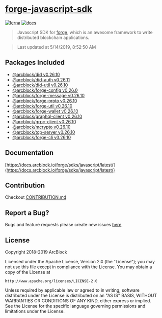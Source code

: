 # [forge-javascript-sdk](https://github.com/ArcBlock/forge-js)

[![lerna](https://img.shields.io/badge/maintained%20with-lerna-cc00ff.svg)](https://lernajs.io/)
[![docs](https://img.shields.io/badge/powered%20by-arcblock-green.svg)](https://docs.arcblock.io)

> Javascript SDK for [forge](https://docs.arcblock.io/forge/latest/), which is an awesome framework to write distributed blockchain applications.

> Last updated at 5/14/2019, 8:52:50 AM

## Packages Included

- [@arcblock/did v0.26.10](./packages/did)
- [@arcblock/did-auth v0.26.11](./packages/did-auth)
- [@arcblock/did-util v0.26.10](./packages/did-util)
- [@arcblock/forge-config v0.26.0](./packages/forge-config)
- [@arcblock/forge-message v0.26.10](./packages/forge-message)
- [@arcblock/forge-proto v0.26.10](./packages/forge-proto)
- [@arcblock/forge-util v0.26.10](./packages/forge-util)
- [@arcblock/forge-wallet v0.26.10](./packages/forge-wallet)
- [@arcblock/graphql-client v0.26.10](./packages/graphql-client)
- [@arcblock/grpc-client v0.26.10](./packages/grpc-client)
- [@arcblock/mcrypto v0.26.10](./packages/mcrypto)
- [@arcblock/tcp-server v0.26.10](./packages/tcp-server)
- [@arcblock/forge-cli v0.26.10](./apps/forge-cli)

## Documentation

[https://docs.arcblock.io/forge/sdks/javascript/latest/](https://docs.arcblock.io/forge/sdks/javascript/latest/)

## Contribution

Checkout [CONTRIBUTION.md](./CONTRIBUTION.md)

## Report a Bug?

Bugs and feature requests please create new issues [here](https://github.com/ArcBlock/forge-js/issues)

## License

Copyright 2018-2019 ArcBlock

Licensed under the Apache License, Version 2.0 (the "License");
you may not use this file except in compliance with the License.
You may obtain a copy of the License at

    http://www.apache.org/licenses/LICENSE-2.0

Unless required by applicable law or agreed to in writing, software
distributed under the License is distributed on an "AS IS" BASIS,
WITHOUT WARRANTIES OR CONDITIONS OF ANY KIND, either express or implied.
See the License for the specific language governing permissions and
limitations under the License.
